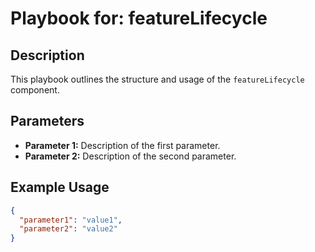 # Playbook for: featureLifecycle

## Description

This playbook outlines the structure and usage of the `featureLifecycle` component.

## Parameters

- **Parameter 1:** Description of the first parameter.
- **Parameter 2:** Description of the second parameter.

## Example Usage

```json
{
  "parameter1": "value1",
  "parameter2": "value2"
}
```
